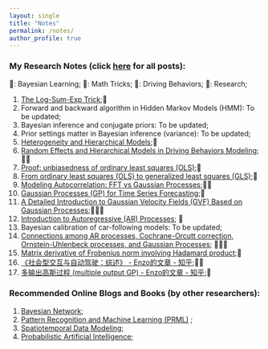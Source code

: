 ```yaml
---
layout: single
title: "Notes"
permalink: /notes/
author_profile: true
---
```


### My Research Notes (click [here](/blog-posts/) for all posts):

📙: Bayesian Learning;
📕: Math Tricks;
📘: Driving Behaviors;
📗: Research;

1. [The Log-Sum-Exp Trick](/posts/logsumexp/);📕
1. Forward and backward algorithm in Hidden Markov Models (HMM): To be updated;
1. Bayesian inference and conjugate priors: To be updated;
1. Prior settings matter in Bayesian inference (variance): To be updated;
1. [Heterogeneity and Hierarchical Models](/posts/hierarchical/);📙
1. [Random Effects and Hierarchical Models in Driving Behaviors Modeling](/posts/random-effects/);📙📘
1. [Proof: unbiasedness of ordinary least squares (OLS)](/posts/ols-unbiased/);📕
1. [From ordinary least squares (OLS) to generalized least squares (GLS)](/posts/ols-to-gls/);📕
1. [Modeling Autocorrelation: FFT vs Gaussian Processes](/posts/autocorrelation);📙📕
2. [Gaussian Processes (GP) for Time Series Forecasting](/posts/gp-time-series/);📙
3. [A Detailed Introduction to Gaussian Velocity Fields (GVF) Based on Gaussian Processes](/posts/GVF/);📙📘📗
1. [Introduction to Autoregressive (AR) Processes](/posts/AR); 📕
1. Bayesian calibration of car-following models: To be updated;
1. [Connections among AR processes, Cochrane-Orcutt correction, Ornstein-Uhlenbeck processes, and Gaussian
   Processes](/posts/processes_connections/); 📙📕📘
1. [Matrix derivative of Frobenius norm involving Hadamard product](/posts/matrix-derivative/);📕
1. [《社会型交互与自动驾驶：综述》 - Enzo的文章 - 知乎](https://zhuanlan.zhihu.com/p/557203965);📘📗
1. [多输出高斯过程 (multiple output GP) - Enzo的文章 - 知乎](https://zhuanlan.zhihu.com/p/400628960);📙

### Recommended Online Blogs and Books (by other researchers):

1. [Bayesian Network](https://www.cs.toronto.edu/~duvenaud/distill_bayes_net/public/);
1. [Pattern Recognition and Machine Learning (PRML)](https://www.microsoft.com/en-us/research/uploads/prod/2006/01/Bishop-Pattern-Recognition-and-Machine-Learning-2006.pdf)
   ;
1. [Spatiotemporal Data Modeling](https://spatiotemporal-data.github.io/);
2. [Probabilistic Artificial Intelligence](https://arxiv.org/pdf/2502.05244);